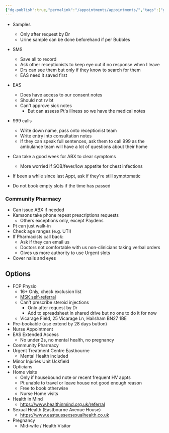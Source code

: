 ```yaml
---
{"dg-publish":true,"permalink":"/appointments/appointments/","tags":["gardenEntry"]}
---
```


* Samples
	* Only after request by Dr
	* Urine sample can be done beforehand if per Bubbles
* SMS
	* Save all to record
	* Ask other receptionists to keep eye out if no response when I leave
	* Drs can see them but only if they know to search for them
	* EAS need it saved first
* EAS
	* Does have access to our consent notes
	* Should not rv bt
	* Can't approve sick notes
		* But can assess Pt's illness so we have the medical notes
* 999 calls
	* Write down name, pass onto receptionist team
	* Write entry into consultation notes
	* If they can speak full sentences, ask them to call 999 as the ambulance team will have a lot of questions about their home

* Can take a good week for ABX to clear symptoms
	* More worried if SOB/fever/low appetite for chest infections
* If been a while since last Appt, ask if they're still symptomatic
* Do not book empty slots if the time has passed
### Community Pharmacy
- Can issue ABX if needed
- Kamsons take phone repeat prescriptions requests
	- Others exceptions only, except Paydens
- Pt can just walk-in
- Check age ranges (e.g. UTI)
- If Pharmacists call back:
	- Ask if they can email us
	- Doctors not comfortable with us non-clinicians taking verbal orders
	- Gives us more authority to use Urgent slots
- Cover nails and eyes
## Options
* FCP Physio
	* 16+ Only, check exclusion list
	* [MSK self-referral](https://eastsussexmsk.nhs.uk/gethelp/)
	* Can't prescribe steroid injections
		* Only after request by Dr
		* Add to spreadsheet in shared drive but no one to do it for now
	* Vicarage Field, 25 Vicarage Ln, Hailsham BN27 1BE
* Pre-bookable (use extend by 28 days button)
* Nurse Appointment
* EAS Extended Access
	* No under 2s, no mental health, no pregnancy
* Community Pharmacy
* Urgent Treatment Centre Eastbourne
	* Mental Health included
* Minor Injuries Unit Uckfield
* Opticians
* Home visits
	* Only if housebound note or recent frequent HV appts
	* Pt unable to travel or leave house not good enough reason
	* Free to book otherwise
	* Nurse Home visits
* Health in Mind
	* https://www.healthinmind.org.uk/referral
* Sexual Health (Eastbourne Avenue House)
	* https://www.eastsussexsexualhealth.co.uk
* Pregnancy
	* Mid-wife / Health Visitor